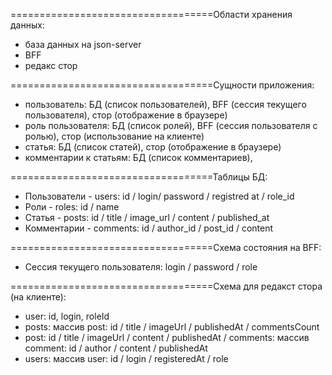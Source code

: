 ===================================Области хранения данных:

- база данных на json-server
- BFF
- редакс стор

===================================Сущности приложения:

- пользователь: БД (список пользователей), BFF (сессия текущего пользователя), стор (отображение в браузере)
- роль пользователя: БД (список ролей), BFF (сессия пользователя с ролью), стор (использование на клиенте)
- статья: БД (список статей), стор (отображение в браузере)
- комментарии к статьям: БД (список комментариев),

===================================Таблицы БД:

- Пользователи - users: id / login/ password / registred at / role_id
- Роли - roles: id / name
- Статья - posts: id / title / image_url / content / published_at
- Комментарии - comments: id / author_id / post_id / content

===================================Схема состояния на BFF:

- Сессия текущего пользователя: login / password / role

===================================Схема для редакст стора (на клиенте):

- user: id, login, roleId
- posts: массив post: id / title / imageUrl / publishedAt / commentsCount
- post: id / title / imageUrl / content / publishedAt / comments: массив comment: id / author / content / publishedAt
- users: массив user: id / login / registeredAt / role
